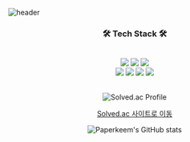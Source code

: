 ![header](https://capsule-render.vercel.app/api?type=Waving&color=gradient&customColorList=19&height=300&section=header&text=Code%20in%20paper%20📄&fontSize=90)
<div align="center">

### 🛠 Tech Stack 🛠

<br>  
<img src="https://img.shields.io/badge/JavaScript-F7DF1E?style=for-the-badge&logo=React&logoColor=white">
<img src="https://img.shields.io/badge/TypeScript-3178C6?style=for-the-badge&logo=React&logoColor=white">
<img src="https://img.shields.io/badge/React-61DAFB?style=for-the-badge&logo=React&logoColor=white">
<br>
<img src="https://img.shields.io/badge/ReactQuery-FF4154?style=for-the-badge&logo=ReactQuery&logoColor=white">
<img src="https://img.shields.io/badge/Redux-764ABC?style=for-the-badge&logo=Redux&logoColor=white">
<img src="https://img.shields.io/badge/Tailwind-06B6D4?style=for-the-badge&logo=Tailwind&logoColor=white">
<img src="https://img.shields.io/badge/styled-components-DB7093?style=for-the-badge&logo=styled-components&logoColor=white">
<br>
<br>
  
![Solved.ac Profile](http://mazassumnida.wtf/api/generate_badge?boj=ahharlawhddl)
<br>
  
[Solved.ac 사이트로 이동](https://solved.ac/ahharlawhddl)
<br>
  
![Paperkeem's GitHub stats](https://github-readme-stats.vercel.app/api?username=Paperkeem&show_icons=true&theme=dracula)
</div>
